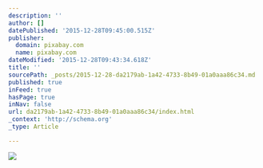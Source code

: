 ```yaml
---
description: ''
author: []
datePublished: '2015-12-28T09:45:00.515Z'
publisher:
  domain: pixabay.com
  name: pixabay.com
dateModified: '2015-12-28T09:43:34.618Z'
title: ''
sourcePath: _posts/2015-12-28-da2179ab-1a42-4733-8b49-01a0aaa86c34.md
published: true
inFeed: true
hasPage: true
inNav: false
url: da2179ab-1a42-4733-8b49-01a0aaa86c34/index.html
_context: 'http://schema.org'
_type: Article

---
```

![](https://pixabay.com/static/uploads/photo/2015/07/27/20/26/life-863462_960_720.jpg)